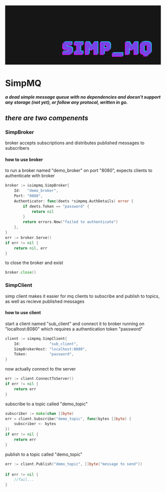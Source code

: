 ![header](simp_mq.png)

# SimpMQ
##### a dead simple message queue with no dependencies and doesn't support any storage (not yet), or follow any protocol, written in go.

## _there are two compenents_
### SimpBroker
broker accepts subscriptions and distributes published messages to subscribers

#### how to use broker
to run a broker named "demo_broker" on port "8080", expects clients to authenticate with broker
```go
broker := &simpmq.SimpBroker{
	Id:   "demo_broker",
	Port: "8080",
	Authenticator: func(deets *simpmq.AuthDetails) error {
		if deets.Token == "password" {
			return nil
		}
		return errors.New("failed to authenticate")
	},
}
err := broker.Serve()
if err != nil {
	return nil, err
}
```

to close the broker and exist
```go
broker.close()
```
### SimpClient
simp client makes it easier for mq clients to subscribe and publish to topics, as well as recieve published messages
#### how to use client
start a client named "sub_client" and connect it to broker running on "localhost:8080" which requires a authentication token "password"
```go
client := simpmq.SimpClient{
	Id:             "sub_client",
	SimpBrokerHost: "localhost:8080",
	Token:          "password",
}
```
now actually connect to the server
```go
err := client.ConnectToServer()
if err != nil {
	return err
}
```
subscribe to a topic called "demo_topic"
```go
subscriber := make(chan []byte)
err = client.Subscribe("demo_topic", func(bytes []byte) {
	subscriber <- bytes
})
if err != nil {
	return err
}
```
publish to a topic called "demo_topic"
```go
err := client.Publish("demo_topic", []byte("message to send"))

if err != nil {
	//fail...
}
```
